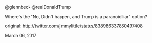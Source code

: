 @glennbeck @realDonaldTrump 

Where's the "No, Didn't happen, and Trump is a paranoid liar" option? 

original: http://twitter.com/jimmylittle/status/838986337860497408 

March 06, 2017